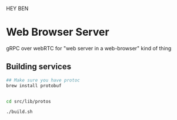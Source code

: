 HEY BEN

# Web Browser Server

gRPC over webRTC for "web server in a web-browser" kind of thing

## Building services

```bash
## Make sure you have protoc
brew install protobuf


cd src/lib/protos

./build.sh
```
